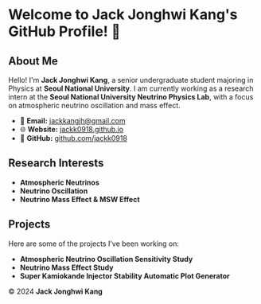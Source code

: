 # Welcome to Jack Jonghwi Kang's GitHub Profile! 👋

## About Me

Hello! I'm **Jack Jonghwi Kang**, a senior undergraduate student majoring in Physics at **Seoul National University**. I am currently working as a research intern at the **Seoul National University Neutrino Physics Lab**, with a focus on atmospheric neutrino oscillation and mass effect.

- 📧 **Email:** [jackkangjh@gmail.com](mailto:jackkangjh@gmail.com)
- 🌐 **Website:** [jackk0918.github.io](https://jackk0918.github.io)
- 🔗 **GitHub:** [github.com/jackk0918](https://github.com/jackk0918)

## Research Interests

- **Atmospheric Neutrinos**
- **Neutrino Oscillation**
- **Neutrino Mass Effect & MSW Effect**

## Projects

Here are some of the projects I've been working on:

- **Atmospheric Neutrino Oscillation Sensitivity Study**
- **Neutrino Mass Effect Study**
- **Super Kamiokande Injector Stability Automatic Plot Generator**

© 2024 **Jack Jonghwi Kang**
